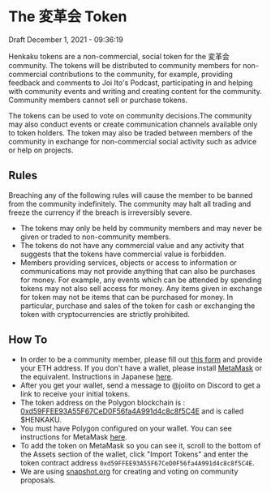 # The 変革会 Token

Draft December 1, 2021 - 09:36:19

Henkaku tokens are a non-commercial, social token for the 変革会 community. The tokens will be distributed to community members for non-commercial contributions to the community, for example, providing feedback and comments to Joi Ito's Podcast, participating in and helping with community events and writing and creating content for the community. Community members cannot sell or purchase tokens.

The tokens can be used to vote on community decisions.The community may also conduct events or create communication channels available only to token holders. The token may also be traded between members of the community in exchange for non-commercial social activity such as advice or help on projects.

## Rules

Breaching any of the following rules will cause the member to be banned from the community indefinitely. The community may halt all trading and freeze the currency if the breach is irreversibly severe.

* The tokens may only be held by community members and may never be given or traded to non-community members.
* The tokens do not have any commercial value and any activity that suggests that the tokens have commercial value is forbidden.
* Members providing services, objects or access to information or communications may not provide anything that can also be purchases for money. For example, any events which can be attended by spending tokens may not also sell access for money. Any items given in exchange for token may not be items that can be purchased for money. In particular, purchase and sales of the token for cash or exchanging the token with cryptocurrencies are strictly prohibited.

## How To

* In order to be a community member, please fill out [this form](https://airtable.com/shrO7yOVqbeymYSOW) and provide your ETH address. If you don't have a wallet, please install [MetaMask](https://metamask.io) or the equivalent. Instructions in Japanese [here](https://joi.ito.com/jp/archives/2021/11/08/005731.html).
* After you get your wallet, send a message to @joiito on Discord to get a link to receive your initial tokens.
* The token address on the Polygon blockchain is : [0xd59FFEE93A55F67CeD0F56fa4A991d4c8c8f5C4E](https://polygonscan.com/token/0xd59FFEE93A55F67CeD0F56fa4A991d4c8c8f5C4E) and is called $HENKAKU.
* You must have Polygon configured on your wallet. You can see instructions for MetaMask [here](https://docs.polygon.technology/docs/develop/metamask/config-polygon-on-metamask/).
* To add the token on MetaMask so you can see it, scroll to the bottom of the Assets section of the wallet, click "Import Tokens" and enter the token contract address `0xd59FFEE93A55F67CeD0F56fa4A991d4c8c8f5C4E`.
* We are using [snapshot.org](https://snapshot.org/#/henkaku.eth/) for creating and voting on community proposals.

